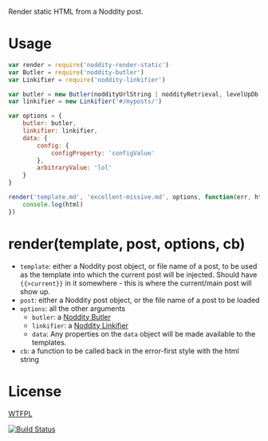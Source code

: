
Render static HTML from a Noddity post.

# Usage

```js
var render = require('noddity-render-static')
var Butler = require('noddity-butler')
var Linkifier = require('noddity-linkifier')

var butler = new Butler(noddityUrlString | noddityRetrieval, levelUpDb, [options])
var linkifier = new Linkifier('#/myposts/')

var options = {
	butler: butler,
	linkifier: linkifier,
	data: {
		config: {
			configProperty: 'configValue'
		},
		arbitraryValue: 'lol'
	}
}

render('template.md', 'excellent-missive.md', options, function(err, html) {
	console.log(html)
})

```

# render(template, post, options, cb)

- `template`: either a Noddity post object, or file name of a post, to be used as the template into which the current post will be injected.  Should have `{{>current}}` in it somewhere - this is where the current/main post will show up.
- `post`: either a Noddity post object, or the file name of a post to be loaded
- `options`: all the other arguments
	- `butler`: a [Noddity Butler](https://www.npmjs.com/package/noddity-butler)
	- `linkifier`: a [Noddity Linkifier](https://www.npmjs.com/package/noddity-linkifier)
	- `data`: Any properties on the `data` object will be made available to the templates.
- `cb`: a function to be called back in the error-first style with the html string

# License

[WTFPL](http://wtfpl2.com)

[![Build Status](https://travis-ci.org/TehShrike/noddity-render-static.svg)](https://travis-ci.org/TehShrike/noddity-render-static)
